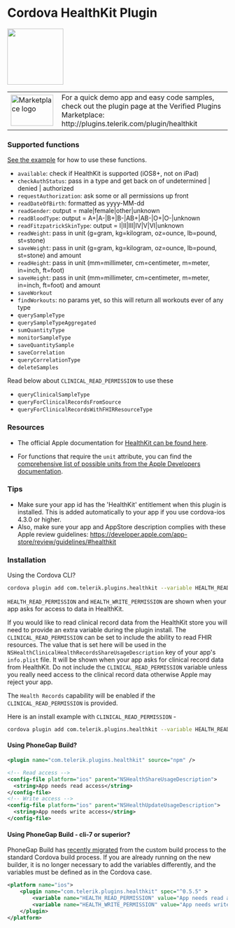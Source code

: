 # Cordova HealthKit Plugin

<img src="img/healthkit-hero_2x.png" width="128px" height="128px"/>
<table width="100%">
  <tr>
    <td width="100"><a href="http://plugins.telerik.com/plugin/healthkit"><img src="http://www.x-services.nl/github-images/telerik-verified-plugins-marketplace.png" width="97px" height="71px" alt="Marketplace logo"/></a></td>
    <td>For a quick demo app and easy code samples, check out the plugin page at the Verified Plugins Marketplace: http://plugins.telerik.com/plugin/healthkit</td>
  </tr>
</table>

### Supported functions

[See the example](demo/index.html) for how to use these functions.

* `available`: check if HealthKit is supported (iOS8+, not on iPad)
* `checkAuthStatus`: pass in a type and get back on of undetermined | denied | authorized
* `requestAuthorization`: ask some or all permissions up front
* `readDateOfBirth`: formatted as yyyy-MM-dd
* `readGender`: output = male|female|other|unknown
* `readBloodType`: output = A+|A-|B+|B-|AB+|AB-|O+|O-|unknown
* `readFitzpatrickSkinType`: output = I|II|III|IV|V|VI|unknown
* `readWeight`: pass in unit (g=gram, kg=kilogram, oz=ounce, lb=pound, st=stone)
* `saveWeight`: pass in unit (g=gram, kg=kilogram, oz=ounce, lb=pound, st=stone) and amount
* `readHeight`: pass in unit (mm=millimeter, cm=centimeter, m=meter, in=inch, ft=foot)
* `saveHeight`: pass in unit (mm=millimeter, cm=centimeter, m=meter, in=inch, ft=foot) and amount
* `saveWorkout`
* `findWorkouts`: no params yet, so this will return all workouts ever of any type
* `querySampleType`
* `querySampleTypeAggregated`
* `sumQuantityType`
* `monitorSampleType`
* `saveQuantitySample`
* `saveCorrelation`
* `queryCorrelationType`
* `deleteSamples`

Read below about `CLINICAL_READ_PERMISSION` to use these
* `queryClinicalSampleType`
* `queryForClinicalRecordsFromSource`
* `queryForClinicalRecordsWithFHIRResourceType`

### Resources

* The official Apple documentation for [HealthKit can be found here](https://developer.apple.com/library/ios/documentation/HealthKit/Reference/HealthKit_Framework/index.html#//apple_ref/doc/uid/TP40014707).

* For functions that require the `unit` attribute, you can find the [comprehensive list of possible units from the Apple Developers documentation](https://developer.apple.com/library/ios/documentation/HealthKit/Reference/HKUnit_Class/index.html#//apple_ref/doc/uid/TP40014727-CH1-SW2).

### Tips
* Make sure your app id has the 'HealthKit' entitlement when this plugin is installed. This is added automatically to your app if you use cordova-ios 4.3.0 or higher.
* Also, make sure your app and AppStore description complies with these Apple review guidelines: https://developer.apple.com/app-store/review/guidelines/#healthkit

### Installation

Using the Cordova CLI?

```bash
cordova plugin add com.telerik.plugins.healthkit --variable HEALTH_READ_PERMISSION='App needs read access' --variable HEALTH_WRITE_PERMISSION='App needs write access'
```
`HEALTH_READ_PERMISSION` and `HEALTH_WRITE_PERMISSION` are shown when your app asks for access to data in HealthKit.

If you would like to read clinical record data from the HealthKit store you will need to provide an extra variable during the plugin install.  The `CLINICAL_READ_PERMISSION` can be set to include the ability to read FHIR resources.  The value that is set here will be used in the `NSHealthClinicalHealthRecordsShareUsageDescription` key of your app's `info.plist` file.  It will be shown when your app asks for clinical record data from HealthKit.  Do not include the `CLINICAL_READ_PERMISSION` variable unless you really need access to the clinical record data otherwise Apple may reject your app.

The `Health Records` capability will be enabled if the `CLINICAL_READ_PERMISSION` is provided.

Here is an install example with `CLINICAL_READ_PERMISSION` -
```bash
cordova plugin add com.telerik.plugins.healthkit --variable HEALTH_READ_PERMISSION='App needs read access' --variable HEALTH_WRITE_PERMISSION='App needs write access' --variable CLINICAL_READ_PERMISSION='App needs read access' --save
```


#### Using PhoneGap Build?

```xml
<plugin name="com.telerik.plugins.healthkit" source="npm" />

<!-- Read access -->
<config-file platform="ios" parent="NSHealthShareUsageDescription">
  <string>App needs read access</string>
</config-file>
<!-- Write access -->
<config-file platform="ios" parent="NSHealthUpdateUsageDescription">
  <string>App needs write access</string>
</config-file>
```
#### Using PhoneGap Build - cli-7 or superior?

PhoneGap Build has [recently migrated](https://blog.phonegap.com/phonegap-7-0-1-now-on-build-and-it-includes-some-important-changes-89087fe465f5) from the custom build process to the standard Cordova build process. If you are already running on the new builder, it is no longer necessary to add the variables differently, and the variables must be defined as in the Cordova case.

```xml
<platform name="ios">
    <plugin name="com.telerik.plugins.healthkit" spec="^0.5.5" >
        <variable name="HEALTH_READ_PERMISSION" value="App needs read access" />
        <variable name="HEALTH_WRITE_PERMISSION" value="App needs write access" />
    </plugin>
</platform>
```

